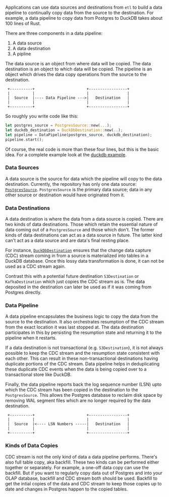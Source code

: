 Applications can use data sources and destinations from `etl` to build a data pipeline to continually copy data from the source to the destination. For example, a data pipeline to copy data from Postgres to DuckDB takes about 100 lines of Rust.

There are three components in a data pipeline:

1. A data source
2. A data destination
3. A pipline

The data source is an object from where data will be copied. The data destination is an object to which data will be copied. The pipeline is an object which drives the data copy operations from the source to the destination.

```
 +----------+                       +-----------------+
 |          |                       |                 |
 |  Source  |---- Data Pipeline --->|   Destination   |
 |          |                       |                 |
 +----------+                       +-----------------+
```

So roughly you write code like this:

```rust
let postgres_source = PostgresSource::new(...);
let duckdb_destination = DuckDbDestination::new(..);
let pipeline = DataPipeline(postgres_source, duckdb_destination);
pipeline.start();
```

Of course, the real code is more than these four lines, but this is the basic idea. For a complete example look at the [duckdb example](https://github.com/supabase/etl/blob/main/etl/examples/duckdb.rs).

### Data Sources

A data source is the source for data which the pipeline will copy to the data destination. Currently, the repository has only one data source: [`PostgresSource`](https://github.com/supabase/etl/blob/main/etl/src/pipeline/sources/postgres.rs). `PostgresSource` is the primary data source; data in any other source or destination would have originated from it.

### Data Destinations

A data destination is where the data from a data source is copied. There are two kinds of data destinations. Those which retain the essential nature of data coming out of a `PostgresSource` and those which don't. The former kinds of data destinations can act as a data source in future. The latter kind can't act as a data source and are data's final resting place.

For instance, [`DuckDbDestination`](https://github.com/supabase/etl/blob/main/etl/src/pipeline/destinations/duckdb.rs) ensures that the change data capture (CDC) stream coming in from a source is materialized into tables in a DuckDB database. Once this lossy data transformation is done, it can not be used as a CDC stream again.

Contrast this with a potential future destination `S3Destination` or `KafkaDestination` which just copies the CDC stream as is. The data deposited in the destination can later be used as if it was coming from Postgres directly.

### Data Pipeline

A data pipeline encapsulates the business logic to copy the data from the source to the destination. It also orchestrates resumption of the CDC stream from the exact location it was last stopped at. The data destination participates in this by persisting the resumption state and returning it to the pipeline when it restarts.

If a data destination is not transactional (e.g. `S3Destination`), it is not always possible to keep the CDC stream and the resumption state consistent with each other. This can result in these non-transactional destinations having duplicate portions of the CDC stream. Data pipeline helps in deduplicating these duplicate CDC events when the data is being copied over to a transactional store like DuckDB.

Finally, the data pipeline reports back the log sequence number (LSN) upto which the CDC stream has been copied in the destination to the `PostgresSource`. This allows the Postgres database to reclaim disk space by removing WAL segment files which are no longer required by the data destination.

```
 +----------+                       +-----------------+
 |          |                       |                 |
 |  Source  |<---- LSN Numbers -----|   Destination   |
 |          |                       |                 |
 +----------+                       +-----------------+
```

### Kinds of Data Copies

CDC stream is not the only kind of data a data pipeline performs. There's also full table copy, aka backfill. These two kinds can be performed either together or separately. For example, a one-off data copy can use the backfill. But if you want to regularly copy data out of Postgres and into your OLAP database, backfill and CDC stream both should be used. Backfill to get the intial copies of the data and CDC stream to keep those copies up to date and changes in Postgres happen to the copied tables.